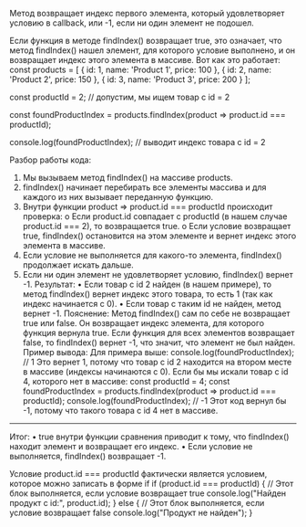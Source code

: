 




Метод возвращает индекс первого элемента, который удовлетворяет условию в callback, или -1, если ни один элемент не подошел. 

Если функция в методе findIndex() возвращает true, это означает, что метод findIndex() нашел элемент, для которого условие выполнено, и он возвращает индекс этого элемента в массиве.
Вот как это работает:
const products = [
    { id: 1, name: 'Product 1', price: 100 },
    { id: 2, name: 'Product 2', price: 150 },
    { id: 3, name: 'Product 3', price: 200 }
];

const productId = 2; // допустим, мы ищем товар с id = 2

const foundProductIndex = products.findIndex(product => product.id === productId);

console.log(foundProductIndex); // выводит индекс товара с id = 2


Разбор работы кода:
1.	Мы вызываем метод findIndex() на массиве products.
2.	findIndex() начинает перебирать все элементы массива и для каждого из них вызывает переданную функцию.
3.	Внутри функции product => product.id === productId происходит проверка:
o	Если product.id совпадает с productId (в нашем случае product.id === 2), то возвращается true.
o	Если условие возвращает true, findIndex() остановится на этом элементе и вернет индекс этого элемента в массиве.
4.	Если условие не выполняется для какого-то элемента, findIndex() продолжает искать дальше.
5.	Если ни один элемент не удовлетворяет условию, findIndex() вернет -1.
Результат:
•	Если товар с id 2 найден (в нашем примере), то метод findIndex() вернет индекс этого товара, то есть 1 (так как индекс начинается с 0).
•	Если товар с таким id не найден, метод вернет -1.
Пояснение:
Метод findIndex() сам по себе не возвращает true или false. Он возвращает индекс элемента, для которого функция вернула true. Если функция для всех элементов возвращает false, то findIndex() вернет -1, что значит, что элемент не был найден.
Пример вывода:
Для примера выше:
console.log(foundProductIndex); // 1
Это вернет 1, потому что товар с id 2 находится на втором месте в массиве (индексы начинаются с 0).
Если бы мы искали товар с id 4, которого нет в массиве:
const productId = 4;
const foundProductIndex = products.findIndex(product => product.id === productId);
console.log(foundProductIndex); // -1
Этот код вернул бы -1, потому что такого товара с id 4 нет в массиве.
________________________________________
Итог:
•	true внутри функции сравнения приводит к тому, что findIndex() находит элемент и возвращает его индекс.
•	Если условие не выполняется, findIndex() возвращает -1.

Условие product.id === productId фактически является условием, которое можно записать в форме if
if (product.id === productId) {
    // Этот блок выполняется, если условие возвращает true
    console.log("Найден продукт с id:", product.id);
} else {
    // Этот блок выполняется, если условие возвращает false
    console.log("Продукт не найден");
}


           

